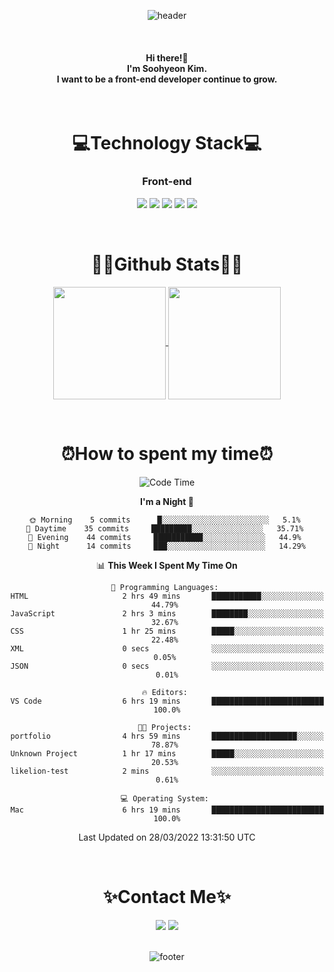 <!-- ![header](https://capsule-render.vercel.app/api?type=slice&color=4695d6&height=250&section=header&text=Soohyeon%20Kim%20&fontSize=100&animation=fadeIn&fontColor=FFFAFA) -->
<div align="center">
  
![header](https://capsule-render.vercel.app/api?type=waving&color=gradient&height=220&section=header&text=Soohyeon%20Kim&fontAlign=69&fontAlignY=40&fontSize=67&fontColor=eeeeee)
  </div>

&nbsp;
<!-- &nbsp; -->
<div align="center">
  <h4>Hi there!👋<br>
 I'm Soohyeon Kim.<br>
 I want to be a front-end developer continue to grow.
  </h4>
</div>
&nbsp;
&nbsp;

<div align="center">
<h1>💻Technology Stack💻</h1>
  <h3>Front-end</h3>
<img src="https://img.shields.io/badge/HTML-E34F26?style=flat-square&logo=HTML5&logoColor=white"/></a>              <!-- HTML -->
<img src="https://img.shields.io/badge/CSS-1572B6?style=flat-square&logo=CSS3&logoColor=white"/></a>                <!-- CSS -->
<img src="https://img.shields.io/badge/JavaScript-F7E018?style=flat-square&logo=JavaScript&logoColor=white"/></a>   <!-- JavaScript -->
<img src="https://img.shields.io/badge/Vue.js-3FB27F?style=flat-square&logo=Vue.js&logoColor=white"/></a>           <!-- Vue.js -->
<img src="https://img.shields.io/badge/Vuex-33475B?style=flat-square&logo=Vue.js&logoColor=white"/></a>             <!-- Vuex -->
</div>

&nbsp;
&nbsp;

<!-- <div align="center">
<h1>📂 Projects</h1>
  <b>2022</b></br>
  <a href="https://github.com/bellnoona/portfolio" {:target="_blank"}> 👩🏻‍💻 SOOHYEON'S PORTFOLIO : 포트폴리오 사이트 </a><br>
  <b>2021</b> </br>
  <a href="https://github.com/yts8/sixuniverse" {:target="_blank"}> :house: SIXUNIVERSE : 숙박공유 사이트 </a><br>
  <a href="https://github.com/bellnoona/bellsboutique" {:target="blank"}> :dog2: BELLS BOUTIQUE : 반려견 용품 쇼핑몰 </a><br>
</div>
&nbsp;
&nbsp; -->

<h1 align="center">✍🏼Github Stats✍🏼 </h1>

<!-- <div align="center">
  <a href="https://github.com/bellnoona"><img align="center" style="height:180px" src="https://github-readme-stats.vercel.app/api/top-langs/?username=bellnoona&layout=compact" /></a> 
</div> -->


<div align="center">
  
<!--   [![Top Langs](https://github-readme-stats.vercel.app/api/top-langs/?username=bellnoona&layout=compact&&theme=nightowl)](https://github.com/anuraghazra/github-readme-stats)
[![Anurag's GitHub stats](https://github-readme-stats.vercel.app/api?username=bellnoona&show_icons=true&theme=nightowl)](https://github.com/anuraghazra/github-readme-stats) -->
  
<a href="https://github.com/bellnoona">
  <img height="180" align="center" src="https://github-readme-stats.vercel.app/api?username=bellnoona&show_icons=true&theme=material-palenight" />
</a>
  <a href="https://github.com/bellnoona">
  <img height="180" align="center" src="https://github-readme-stats.vercel.app/api/top-langs/?username=bellnoona&layout=compact&theme=material-palenight" />
</a>

</div>

&nbsp;
&nbsp;

<h1 align="center">⏰How to spent my time⏰ </h1>
<div align="center">
  
<!--START_SECTION:waka-->
![Code Time](http://img.shields.io/badge/Code%20Time-7%20hrs%2031%20mins-blue)

**I'm a Night 🦉** 

```text
🌞 Morning    5 commits      █░░░░░░░░░░░░░░░░░░░░░░░░   5.1% 
🌆 Daytime    35 commits     █████████░░░░░░░░░░░░░░░░   35.71% 
🌃 Evening    44 commits     ███████████░░░░░░░░░░░░░░   44.9% 
🌙 Night      14 commits     ███░░░░░░░░░░░░░░░░░░░░░░   14.29%

```


📊 **This Week I Spent My Time On** 

```text
💬 Programming Languages: 
HTML                     2 hrs 49 mins       ███████████░░░░░░░░░░░░░░   44.79% 
JavaScript               2 hrs 3 mins        ████████░░░░░░░░░░░░░░░░░   32.67% 
CSS                      1 hr 25 mins        █████░░░░░░░░░░░░░░░░░░░░   22.48% 
XML                      0 secs              ░░░░░░░░░░░░░░░░░░░░░░░░░   0.05% 
JSON                     0 secs              ░░░░░░░░░░░░░░░░░░░░░░░░░   0.01%

🔥 Editors: 
VS Code                  6 hrs 19 mins       █████████████████████████   100.0%

🐱‍💻 Projects: 
portfolio                4 hrs 59 mins       ███████████████████░░░░░░   78.87% 
Unknown Project          1 hr 17 mins        █████░░░░░░░░░░░░░░░░░░░░   20.53% 
likelion-test            2 mins              ░░░░░░░░░░░░░░░░░░░░░░░░░   0.61%

💻 Operating System: 
Mac                      6 hrs 19 mins       █████████████████████████   100.0%

```


 Last Updated on 28/03/2022 13:31:50 UTC
<!--END_SECTION:waka-->

</div>
  
&nbsp;
&nbsp;

<h1 align="center">✨Contact Me✨</h1>
<div align="center">
<a href="https://velog.io/@tngusglaso"><img src="https://img.shields.io/badge/Tech Blog-20C997?style=flat-square&logo=Vimeo&logoColor=white"/></a> <!-- Velog -->
<a href="mailto:tngusglaso@gmail.com"><img src="https://img.shields.io/badge/Gmail-EA4335?style=flat-square&logo=Gmail&logoColor=white"/></a>      <!-- Gmail -->
</div>
&nbsp;

<div align="center">
  
![footer](https://capsule-render.vercel.app/api?section=footer&type=waving&color=gradient&height=150)
<!-- ![footer](https://capsule-render.vercel.app/api?section=footer&type=slice&height=170&color=gradient) -->
</div>



<!--
<div align="center">
  <h4>Back-End</h4>
<img src="https://img.shields.io/badge/Java-007396?style=flat-square&logo=Java&logoColor=white"/></a>             
<img src="https://img.shields.io/badge/Spring Boot-6DB33F?style=flat-square&logo=Spring Boot&logoColor=white"/></a>
</div>

<div align="center">
  <h4>aaa</h4>
<img src="https://img.shields.io/badge/MySQL-4479A1?style=flat-square&logo=MySQL&logoColor=white"/></a>            
</div>

<div align="center">
  <h4>bbb</h4>
<img src="https://img.shields.io/badge/Amazon AWS-232F3E?style=flat-square&logo=Amazon AWS&logoColor=white"/></a>  
<img src="https://img.shields.io/badge/Amazon S3-569A31?style=flat-square&logo=Amazon S3&logoColor=white"/></a>    
<img src="https://img.shields.io/badge/Heroku-430098?style=flat-square&logo=Heroku&logoColor=white"/></a>          
</div>
-->

